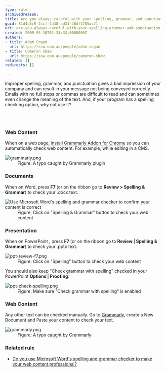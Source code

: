 ```yaml
---
type: rule
archivedreason: 
title: Are you always careful with your spelling, grammar, and punctuation?
guid: 81d4b5c9-2ccf-4d38-ad31-48df4785ac71
uri: are-you-always-careful-with-your-spelling-grammar-and-punctuation
created: 2009-03-30T02:31:33.0000000Z
authors:
- title: Adam Cogan
  url: https://ssw.com.au/people/adam-cogan
- title: Cameron Shaw
  url: https://ssw.com.au/people/cameron-shaw
related: []
redirects: []

---
```



 
<p>​​Improper spelling, grammar, and punctuation gives a bad impression of your company and can result in your message not being conveyed correctly. Emails with no full stops or commas are difficult to read and can sometimes even change the meaning of the text. And, if your program has a spelling checking option, why not use it?<br></p>
<br><excerpt class='endintro'></excerpt><br>
<h3 class="ssw15-rteElement-H3">Web Content<br></h3><p>When on a web page,&#160;<a href="https&#58;//chrome.google.com/webstore/detail/grammarly-for-chrome/kbfnbcaeplbcioakkpcpgfkobkghlhen">install Grammarly Addon for Chrome</a> so you can automatically check web content. For example, while editing in a CMS.<br></p><dl class="image"><dt> <img src="/PublishingImages/grammarly-plugin.png" alt="grammarly.png" /> </dt><dd>Figure&#58; A typo caught by Grammarly plugin <br></dd></dl><h3>Documents<br></h3><p>When on Word, press <strong>F7 </strong>(or on the ribbon go to <strong>Review &gt; Spelling &amp; Grammar</strong>) to check your .docx text.</p><dl class="image"><dt> <img src="/PublishingImages/Microsoft-Word-has-a-spelling-and-grammar-checker.jpg" alt="Use Microsoft Word's spelling and grammar checker to confirm your content is correct" /> </dt><dd>Figure&#58; Click on &quot;Spelling &amp; Grammar&quot; button to check your web content</dd></dl><h3>Presentation</h3><p>When on PowerPoint , press <strong>F7 </strong>(or on the ribbon go to <strong>Review | Spelling &amp; Grammar</strong>) to check your .pptx&#160;text.</p><dl class="image"><dt> <img src="/PublishingImages/ppt-review-f7.png" alt="ppt-review-f7.png" /> </dt><dd>Figure&#58; Click on &quot;Spelling&quot; button to check your web content</dd></dl><p>You should also keep &quot;Check grammar with spelling&quot; checked in your PowerPoint <b>Options | Proofing</b>&#58;</p><dl class="image"><dt> <img src="/PublishingImages/ppt-check-spelling.png" alt="ppt-check-spelling.png" /> <br> 
   </dt><dd>Figure&#58; Make sure &quot;Check grammar with spelling&quot; is enabled<br></dd></dl><h3>Web Content<br></h3><p>Any other text can be checked manually. Go to&#160;<a href="https&#58;//app.grammarly.com/">Grammarly</a>, create a New Document and Paste your content to check your text.<br></p><dl class="image"><dt> <img src="/PublishingImages/grammarly.png" alt="grammarly.png" /> </dt><dd>Figure&#58; A typo caught by Grammarly<span style="color&#58;#444444;"> </span></dd></dl><h3 class="ssw15-rteElement-H3">Related rule<br></h3><ul><li>
      <a href="/Pages/UseSpellingAndGrammarChecker.aspx">Do you use Microsoft Word's spelling and grammar checker to make your web content professional?</a>&#160;<br></li></ul>


